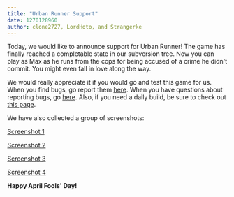 ```yaml
---
title: "Urban Runner Support"
date: 1270128960
author: clone2727, LordHoto, and Strangerke
---
```


Today, we would like to announce support for Urban Runner! The game has finally reached a completable state in our subversion tree. Now you can play as Max as he runs from the cops for being accused of a crime he didn't commit. You might even fall in love along the way.

We would really appreciate it if you would go and test this game for us. When you find bugs, go report them [here](http://bugs.scummvm.org/). When you have questions about reporting bugs, go [here](/faq/#question.report-bugs). Also, if you need a daily build, be sure to check out [this page](/downloads/#daily).

We have also collected a group of screenshots:

[Screenshot 1](/data/news/20100401_1.jpg)

[Screenshot 2](/data/news/20100401_2.jpg)

[Screenshot 3](/data/news/20100401_3.jpg)

[Screenshot 4](/data/news/20100401_4.jpg)

**Happy April Fools' Day!**

